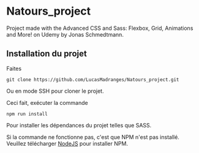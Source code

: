 # Natours_project

Project made with the Advanced CSS and Sass: Flexbox, Grid, Animations and More! on Udemy by Jonas Schmedtmann.

## Installation du projet

Faites

```
git clone https://github.com/LucasMadranges/Natours_project.git
```

Ou en mode SSH pour cloner le projet.

Ceci fait, exécuter la commande

```
npm run install
```

Pour installer les dépendances du projet telles que SASS.

Si la commande ne fonctionne pas, c'est que NPM n'est pas installé.
Veuillez télécharger [NodeJS](https://nodejs.org/fr) pour installer NPM.
